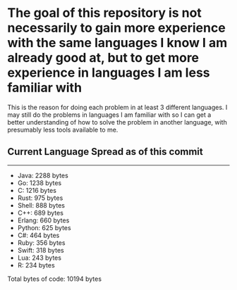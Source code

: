 # The goal of this repository is not necessarily to gain more experience with the same languages I know I am already good at, but to get more experience in languages I am less familiar with

This is the reason for doing each problem in at least 3 different languages. I may still do the problems in languages I am familiar with so I can get a better understanding of how to solve the problem in another language, with presumably less tools available to me.

## Current Language Spread as of this commit

----------------------------------------

- Java: 2288 bytes
- Go: 1238 bytes
- C: 1216 bytes
- Rust: 975 bytes
- Shell: 888 bytes
- C++: 689 bytes
- Erlang: 660 bytes
- Python: 625 bytes
- C#: 464 bytes
- Ruby: 356 bytes
- Swift: 318 bytes
- Lua: 243 bytes
- R: 234 bytes

Total bytes of code: 10194 bytes